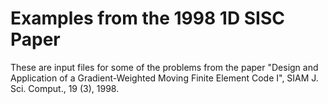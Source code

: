 # Examples from the 1998 1D SISC Paper

These are input files for some of the problems from the paper
"Design and Application of a Gradient-Weighted Moving Finite
Element Code I", SIAM J. Sci. Comput., 19 (3), 1998.

